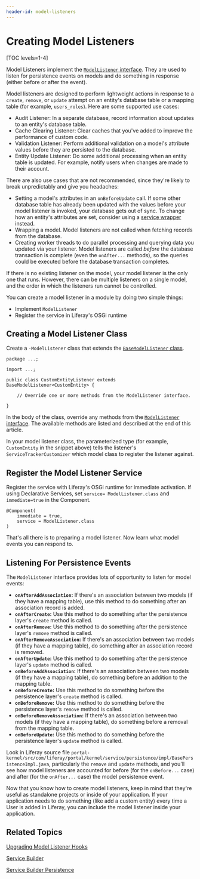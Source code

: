 ```yaml
---
header-id: model-listeners
---
```


# Creating Model Listeners

[TOC levels=1-4]

Model Listeners implement the
[`ModelListener` interface](@platform-ref@/7.1-latest/javadocs/portal-kernel/com/liferay/portal/kernel/model/ModelListener.html).
They are used to listen for persistence events on models and do something in
response (either before or after the event).

Model listeners are designed to perform lightweight actions in response to a
`create`, `remove`, or `update` attempt on an entity's database table or a
mapping table (for example, `users_roles`). Here are some supported use cases:

-  Audit Listener: In a separate database, record information about updates to
   an entity's database table.
-  Cache Clearing Listener: Clear caches that you've added to improve the
   performance of custom code.
-  Validation Listener: Perform additional validation on a model's attribute
   values before they are persisted to the database.
-  Entity Update Listener: Do some additional processing when an entity table is
   updated. For example, notify users when changes are made to their account.

There are also use cases that are not recommended, since they're likely to break
unpredictably and give you headaches:

-  Setting a model's attributes in an `onBeforeUpdate` call. If some other
   database table has already been updated with the values before your model
listener is invoked, your database gets out of sync. To change how an entity's
attributes are set, consider using a [service wrapper](/docs/7-1/tutorials/-/knowledge_base/t/customizing-liferay-services-service-wrappers)
instead.
-  Wrapping a model. Model listeners are not called when fetching records from
   the database.
-  Creating worker threads to do parallel processing and querying data you
   updated via your listener. Model listeners are called *before* the database
transaction is complete (even the `onAfter...` methods), so the queries could be
executed before the database transaction completes.

If there is no existing listener on the model, your model listener is the only
one that runs. However, there can be multiple listeners on a single model, and
the order in which the listeners run cannot be controlled. 

You can create a model listener in a module by doing two simple things:

-  Implement `ModelListener`
-  Register the service in Liferay's OSGi runtime

## Creating a Model Listener Class

Create a `-ModelListener` class that extends the
[`BaseModelListener` class](@platform-ref@/7.1-latest/javadocs/portal-kernel/com/liferay/portal/kernel/model/BaseModelListener.html). 

    package ...;

    import ...;

    public class CustomEntityListener extends BaseModelListener<CustomEntity> {

        // Override one or more methods from the ModelListener interface.
        
    }

In the body of the class, override any methods from the
[`ModelListener` interface](@platform-ref@/7.1-latest/javadocs/portal-kernel/com/liferay/portal/kernel/model/ModelListener.html).
The available methods are listed and described at the end of this article.

In your model listener class, the parameterized type (for example,
`CustomEntity` in the snippet above) tells the listener's
`ServiceTrackerCustomizer` which model class to register the listener against.

## Register the Model Listener Service

Register the service with Liferay's OSGi runtime for immediate activation. If
using Declarative Services, set `service= ModelListener.class` and
`immediate=true` in the Component.

    @Component(
        immediate = true,
        service = ModelListener.class
    )

That's all there is to preparing a model listener. Now learn what model events
you can respond to.

## Listening For Persistence Events

The `ModelListener` interface provides lots of opportunity to listen for model
events:

-  **`onAfterAddAssociation`:** If there's an association between two models (if
   they have a mapping table), use this method to do something after an
association record is added.
-  **`onAfterCreate`:** Use this method to do something after the persistence
   layer's `create` method is called.
-  **`onAfterRemove`:** Use this method to do something after the persistence
   layer's `remove` method is called.
-  **`onAfterRemoveAssociation`:** If there's an association between two models
   (if they have a mapping table), do something after an association record is
removed.
-  **`onAfterUpdate`:** Use this method to do something after the persistence
   layer's `update` method is called.
-  **`onBeforeAddAssociation`:** If there's an association between two models 
   (if they have a mapping table), do something before an addition to the
   mapping table.
-  **`onBeforeCreate`:** Use this method to do something before the persistence
   layer's `create` method is called.
-  **`onBeforeRemove`:** Use this method to do something before the persistence
   layer's `remove` method is called.
-  **`onBeforeRemoveAssociation`:** If there's an association between two models
(if
   they have a mapping table), do something before a removal from the mapping
table.
-  **`onBeforeUpdate`:** Use this method to do something before the persistence
   layer's `update` method is called.

Look in Liferay source file
`portal-kernel/src/com/liferay/portal/kernel/service/persistence/impl/BasePersistenceImpl.java`,
particularly the `remove` and `update` methods, and you'll see how model
listeners are accounted for before (for the `onBefore...` case) and after (for
the `onAfter...` case) the model persistence event.

Now that you know how to create model listeners, keep in mind that they're
useful as standalone projects or inside of your application. If your application
needs to do something (like add a custom entity) every time a User is added in
Liferay, you can include the model listener inside your application.

## Related Topics

[Upgrading Model Listener Hooks](/docs/7-1/tutorials/-/knowledge_base/t/upgrading-model-listener-hooks)

[Service Builder](/docs/7-0/tutorials/-/knowledge_base/t/service-builder)

[Service Builder Persistence](/docs/7-1/tutorials/-/knowledge_base/t/service-builder-persistence)
